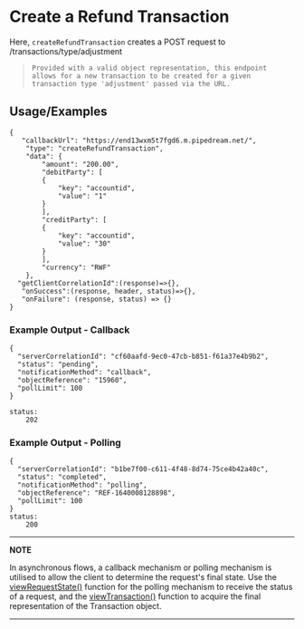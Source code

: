 # Create a Refund Transaction

Here, `createRefundTransaction` creates a POST request to /transactions/type/adjustment

> `Provided with a valid object representation, this endpoint allows for a new transaction to be created for a given transaction type 'adjustment' passed via the URL.`

## Usage/Examples

```
{
   "callbackUrl": "https://end13wxm5t7fgd6.m.pipedream.net/",
    "type": "createRefundTransaction",
    "data": {
        "amount": "200.00",
        "debitParty": [
        {
            "key": "accountid",
            "value": "1"
        }
        ],
        "creditParty": [
        {
            "key": "accountid",
            "value": "30"
        }
        ],
        "currency": "RWF"
    },
  "getClientCorrelationId":(response)=>{},
   "onSuccess":(response, header, status)=>{},
   "onFailure": (response, status) => {}
}
```

### Example Output - Callback

```
{
  "serverCorrelationId": "cf60aafd-9ec0-47cb-b851-f61a37e4b9b2",
  "status": "pending",
  "notificationMethod": "callback",
  "objectReference": "15960",
  "pollLimit": 100
}

status:
    202
```

### Example Output - Polling

```
{
  "serverCorrelationId": "b1be7f00-c611-4f48-8d74-75ce4b42a40c",
  "status": "completed",
  "notificationMethod": "polling",
  "objectReference": "REF-1640008128898",
  "pollLimit": 100
}
status:
    200

```
---

**NOTE**

In asynchronous flows, a callback mechanism or polling mechanism is utilised to allow the client to determine the request's final state. Use the [viewRequestState()](viewRequestState.md) function for the polling mechanism to receive the status of a request, and the [viewTransaction()](viewTransaction.md) function to acquire the final representation of the Transaction object.

---